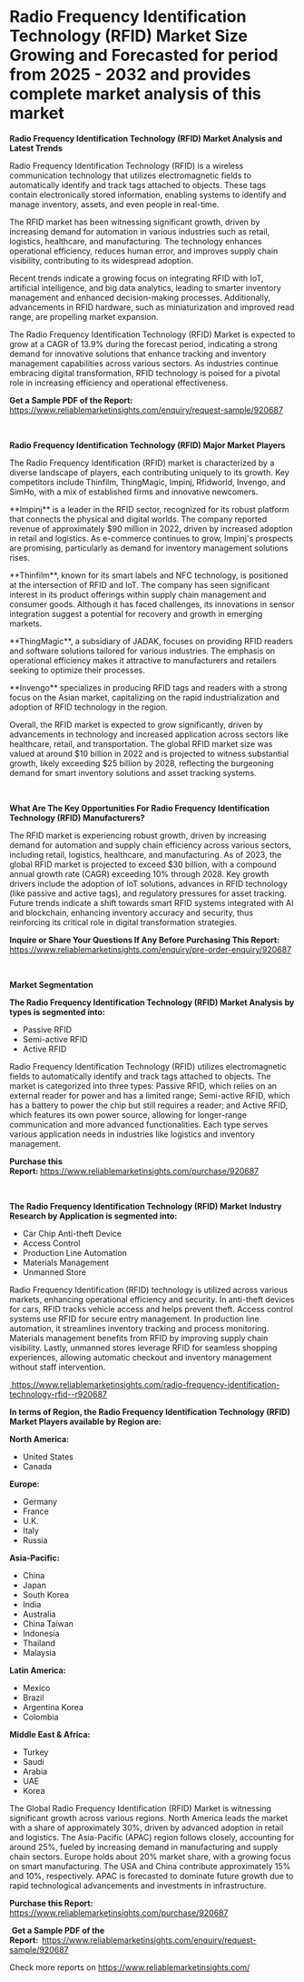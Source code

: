 <p><h1>Radio Frequency Identification Technology (RFID) Market Size Growing and Forecasted for period from 2025 - 2032 and provides complete market analysis of this market</h1></p><p><strong>Radio Frequency Identification Technology (RFID) Market Analysis and Latest Trends</strong></p>
<p><p>Radio Frequency Identification Technology (RFID) is a wireless communication technology that utilizes electromagnetic fields to automatically identify and track tags attached to objects. These tags contain electronically stored information, enabling systems to identify and manage inventory, assets, and even people in real-time. </p><p>The RFID market has been witnessing significant growth, driven by increasing demand for automation in various industries such as retail, logistics, healthcare, and manufacturing. The technology enhances operational efficiency, reduces human error, and improves supply chain visibility, contributing to its widespread adoption.</p><p>Recent trends indicate a growing focus on integrating RFID with IoT, artificial intelligence, and big data analytics, leading to smarter inventory management and enhanced decision-making processes. Additionally, advancements in RFID hardware, such as miniaturization and improved read range, are propelling market expansion. </p><p>The Radio Frequency Identification Technology (RFID) Market is expected to grow at a CAGR of 13.9% during the forecast period, indicating a strong demand for innovative solutions that enhance tracking and inventory management capabilities across various sectors. As industries continue embracing digital transformation, RFID technology is poised for a pivotal role in increasing efficiency and operational effectiveness.</p></p>
<p><strong>Get a Sample PDF of the Report:&nbsp;</strong> <a href="https://www.reliablemarketinsights.com/enquiry/request-sample/920687?utm_campaign=2943&utm_medium=2&utm_source=Github&utm_content=ia&utm_term=11032025&utm_id=radio-frequency-identification-technology-rfid">https://www.reliablemarketinsights.com/enquiry/request-sample/920687</a></p>
<p>&nbsp;</p>
<p><strong>Radio Frequency Identification Technology (RFID) Major Market Players</strong></p>
<p><p>The Radio Frequency Identification (RFID) market is characterized by a diverse landscape of players, each contributing uniquely to its growth. Key competitors include Thinfilm, ThingMagic, Impinj, Rfidworld, Invengo, and SimHo, with a mix of established firms and innovative newcomers.</p><p>**Impinj** is a leader in the RFID sector, recognized for its robust platform that connects the physical and digital worlds. The company reported revenue of approximately $90 million in 2022, driven by increased adoption in retail and logistics. As e-commerce continues to grow, Impinj's prospects are promising, particularly as demand for inventory management solutions rises.</p><p>**Thinfilm**, known for its smart labels and NFC technology, is positioned at the intersection of RFID and IoT. The company has seen significant interest in its product offerings within supply chain management and consumer goods. Although it has faced challenges, its innovations in sensor integration suggest a potential for recovery and growth in emerging markets.</p><p>**ThingMagic**, a subsidiary of JADAK, focuses on providing RFID readers and software solutions tailored for various industries. The emphasis on operational efficiency makes it attractive to manufacturers and retailers seeking to optimize their processes. </p><p>**Invengo** specializes in producing RFID tags and readers with a strong focus on the Asian market, capitalizing on the rapid industrialization and adoption of RFID technology in the region.</p><p>Overall, the RFID market is expected to grow significantly, driven by advancements in technology and increased application across sectors like healthcare, retail, and transportation. The global RFID market size was valued at around $10 billion in 2022 and is projected to witness substantial growth, likely exceeding $25 billion by 2028, reflecting the burgeoning demand for smart inventory solutions and asset tracking systems.</p></p>
<p>&nbsp;</p>
<p><strong>What Are The Key Opportunities For Radio Frequency Identification Technology (RFID) Manufacturers?</strong></p>
<p><p>The RFID market is experiencing robust growth, driven by increasing demand for automation and supply chain efficiency across various sectors, including retail, logistics, healthcare, and manufacturing. As of 2023, the global RFID market is projected to exceed $30 billion, with a compound annual growth rate (CAGR) exceeding 10% through 2028. Key growth drivers include the adoption of IoT solutions, advances in RFID technology (like passive and active tags), and regulatory pressures for asset tracking. Future trends indicate a shift towards smart RFID systems integrated with AI and blockchain, enhancing inventory accuracy and security, thus reinforcing its critical role in digital transformation strategies.</p></p>
<p><strong>Inquire or Share Your Questions If Any Before Purchasing This Report:</strong> <a href="https://www.reliablemarketinsights.com/enquiry/pre-order-enquiry/920687?utm_campaign=2943&utm_medium=2&utm_source=Github&utm_content=ia&utm_term=11032025&utm_id=radio-frequency-identification-technology-rfid">https://www.reliablemarketinsights.com/enquiry/pre-order-enquiry/920687</a></p>
<p>&nbsp;</p>
<p><strong>Market Segmentation</strong></p>
<p><strong>The Radio Frequency Identification Technology (RFID) Market Analysis by types is segmented into:</strong></p>
<p><ul><li>Passive RFID</li><li>Semi-active RFID</li><li>Active RFID</li></ul></p>
<p><p>Radio Frequency Identification Technology (RFID) utilizes electromagnetic fields to automatically identify and track tags attached to objects. The market is categorized into three types: Passive RFID, which relies on an external reader for power and has a limited range; Semi-active RFID, which has a battery to power the chip but still requires a reader; and Active RFID, which features its own power source, allowing for longer-range communication and more advanced functionalities. Each type serves various application needs in industries like logistics and inventory management.</p></p>
<p><strong>Purchase this Report:&nbsp;</strong><a href="https://www.reliablemarketinsights.com/purchase/920687?utm_campaign=2943&utm_medium=2&utm_source=Github&utm_content=ia&utm_term=11032025&utm_id=radio-frequency-identification-technology-rfid">https://www.reliablemarketinsights.com/purchase/920687</a></p>
<p>&nbsp;</p>
<p><strong>The Radio Frequency Identification Technology (RFID) Market Industry Research by Application is segmented into:</strong></p>
<p><ul><li>Car Chip Anti-theft Device</li><li>Access Control</li><li>Production Line Automation</li><li>Materials Management</li><li>Unmanned Store</li></ul></p>
<p><p>Radio Frequency Identification (RFID) technology is utilized across various markets, enhancing operational efficiency and security. In anti-theft devices for cars, RFID tracks vehicle access and helps prevent theft. Access control systems use RFID for secure entry management. In production line automation, it streamlines inventory tracking and process monitoring. Materials management benefits from RFID by improving supply chain visibility. Lastly, unmanned stores leverage RFID for seamless shopping experiences, allowing automatic checkout and inventory management without staff intervention.</p></p>
<p><a href="https://www.reliablemarketinsights.com/radio-frequency-identification-technology-rfid--r920687?utm_campaign=2943&utm_medium=2&utm_source=Github&utm_content=ia&utm_term=11032025&utm_id=radio-frequency-identification-technology-rfid">&nbsp;https://www.reliablemarketinsights.com/radio-frequency-identification-technology-rfid--r920687</a></p>
<p><strong>In terms of Region, the Radio Frequency Identification Technology (RFID) Market Players available by Region are:</strong></p>
<p>
    <p> <strong> North America: </strong>
        <ul>
            <li>United States</li>
            <li>Canada</li>
        </ul>
        </p> 
    <p> <strong> Europe: </strong>
        <ul>
            <li>Germany</li>
            <li>France</li>
            <li>U.K.</li>
            <li>Italy</li>
            <li>Russia</li>
        </ul>
        </p> 
    <p> <strong> Asia-Pacific: </strong>
        <ul>
            <li>China</li>
            <li>Japan</li>
            <li>South Korea</li>
            <li>India</li>
            <li>Australia</li>
            <li>China Taiwan</li>
            <li>Indonesia</li>
            <li>Thailand</li>
            <li>Malaysia</li>
        </ul>
        </p> 
    <p> <strong> Latin America: </strong>
        <ul>
            <li>Mexico</li>
            <li>Brazil</li>
            <li>Argentina Korea</li>
            <li>Colombia</li>
        </ul>
        </p> 
    <p> <strong> Middle East & Africa: </strong>
        <ul>
            <li>Turkey</li>
            <li>Saudi</li>
            <li>Arabia</li>
            <li>UAE</li>
            <li>Korea</li>
        </ul>
    </p>
    </p>
<p><p>The Global Radio Frequency Identification (RFID) Market is witnessing significant growth across various regions. North America leads the market with a share of approximately 30%, driven by advanced adoption in retail and logistics. The Asia-Pacific (APAC) region follows closely, accounting for around 25%, fueled by increasing demand in manufacturing and supply chain sectors. Europe holds about 20% market share, with a growing focus on smart manufacturing. The USA and China contribute approximately 15% and 10%, respectively. APAC is forecasted to dominate future growth due to rapid technological advancements and investments in infrastructure.</p></p>
<p><strong>Purchase this Report: </strong><a href="https://www.reliablemarketinsights.com/purchase/920687?utm_campaign=2943&utm_medium=2&utm_source=Github&utm_content=ia&utm_term=11032025&utm_id=radio-frequency-identification-technology-rfid">https://www.reliablemarketinsights.com/purchase/920687</a></p>
<p>&nbsp;<strong>Get a Sample PDF of the Report:&nbsp;&nbsp;</strong><a href="https://www.reliablemarketinsights.com/enquiry/request-sample/920687?utm_campaign=2943&utm_medium=2&utm_source=Github&utm_content=ia&utm_term=11032025&utm_id=radio-frequency-identification-technology-rfid">https://www.reliablemarketinsights.com/enquiry/request-sample/920687</a></p>
<p><strong></strong></p>
<p>Check more reports on <a href="https://www.reliablemarketinsights.com/?utm_campaign=2943&utm_medium=2&utm_source=Github&utm_content=ia&utm_term=11032025&utm_id=radio-frequency-identification-technology-rfid">https://www.reliablemarketinsights.com/</a></p>